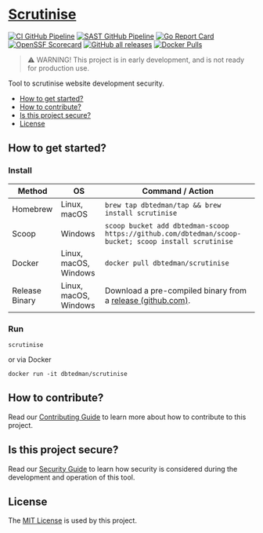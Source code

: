# [Scrutinise](https://github.com/dbtedman/scrutinise)

[![CI GitHub Pipeline](https://img.shields.io/github/actions/workflow/status/dbtedman/scrutinise/ci.yml?branch=main&style=for-the-badge&logo=github&label=ci)](https://github.com/dbtedman/scrutinise/actions/workflows/ci.yml?query=branch%3Amain)
[![SAST GitHub Pipeline](https://img.shields.io/github/actions/workflow/status/dbtedman/scrutinise/sast.yml?branch=main&style=for-the-badge&logo=github&label=sast)](https://github.com/dbtedman/scrutinise/actions/workflows/sast.yml)
[![Go Report Card](https://goreportcard.com/badge/github.com/dbtedman/scrutinise?style=for-the-badge)](https://goreportcard.com/report/github.com/dbtedman/scrutinise)
[![OpenSSF Scorecard](https://api.securityscorecards.dev/projects/github.com/dbtedman/scrutinise/badge?style=for-the-badge)](https://api.securityscorecards.dev/projects/github.com/dbtedman/scrutinise)
[![GitHub all releases](https://img.shields.io/github/downloads/dbtedman/scrutinise/total?style=for-the-badge&logo=github)](https://github.com/dbtedman/scrutinise/releases)
[![Docker Pulls](https://img.shields.io/docker/pulls/dbtedman/scrutinise?sort=semver&style=for-the-badge&logo=docker)](https://hub.docker.com/r/dbtedman/scrutinise)

> ⚠️ WARNING! This project is in early development, and is not ready for production use.

Tool to scrutinise website development security.

- [How to get started?](#how-to-get-started)
- [How to contribute?](#how-to-contribute)
- [Is this project secure?](#is-this-project-secure)
- [License](#license)

## How to get started?

### Install

| Method         | OS                    | Command / Action                                                                                               |
|----------------|-----------------------|----------------------------------------------------------------------------------------------------------------|
| Homebrew       | Linux, macOS          | `brew tap dbtedman/tap && brew install scrutinise`                                                             |
| Scoop          | Windows               | `scoop bucket add dbtedman-scoop https://github.com/dbtedman/scoop-bucket; scoop install scrutinise`           |
| Docker         | Linux, macOS, Windows | `docker pull dbtedman/scrutinise`                                                                              |
| Release Binary | Linux, macOS, Windows | Download a pre-compiled binary from a [release (github.com)](https://github.com/dbtedman/scrutinise/releases). |

### Run

```shell
scrutinise
```

or via Docker

```shell
docker run -it dbtedman/scrutinise
```

## How to contribute?

Read our [Contributing Guide](./CONTRIBUTING.md) to learn more about how to contribute to this project.

## Is this project secure?

Read our [Security Guide](./SECURITY.md) to learn how security is considered during the development and operation of
this
tool.

## License

The [MIT License](./LICENSE.md) is used by this project.

